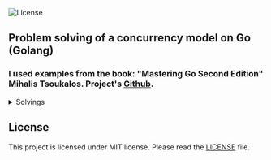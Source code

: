 ![License](https://img.shields.io/badge/License-MIT-blue.svg)  

##  Problem solving of a concurrency model on Go (Golang) 
### I used examples from the book: "Mastering Go Second Edition" Mihalis Tsoukalos. Project's [Github](https://github.com/PacktPublishing/Mastering-Go-Second-Edition).
<details>
  <summary>Solvings</summary>

- [Pipeline](projects/pipelineReadFile/)
- [Buffer](projects/bufferWC/)
- [Common memory](projects/commemWC/)
- [Control goroutine](projects/conGo/)
- [WorkerPool to file](projects/workerPooltoFile/)

</details>

## License
This project is licensed under MIT license. Please read the [LICENSE](https://github.com/dreddsa5dies/goConcurrency/tree/master/LICENSE.md) file.  